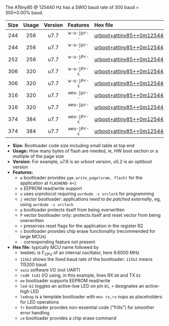 The ATtiny85 @ 125440 Hz has a SWIO baud rate of 300 baud = 300+0.00% baud.

|Size|Usage|Version|Features|Hex file|
|:-:|:-:|:-:|:-:|:--|
|244|256|u7.7|`w-u-jpr--`|[urboot+attiny85++0m125440i++++0k3_swio_rxb4_txb3_led+b1.hex](https://raw.githubusercontent.com/stefanrueger/urboot.hex/main/mcus/attiny85/internal_oscillator/fint++0m125440_Hz/br++++0k3_bps/urboot+attiny85++0m125440i++++0k3_swio_rxb4_txb3_led+b1.hex)|
|244|256|u7.7|`w-u-jpr--`|[urboot+attiny85++0m125440i++++0k3_swio_rxb4_txb3_lednop.hex](https://raw.githubusercontent.com/stefanrueger/urboot.hex/main/mcus/attiny85/internal_oscillator/fint++0m125440_Hz/br++++0k3_bps/urboot+attiny85++0m125440i++++0k3_swio_rxb4_txb3_lednop.hex)|
|252|256|u7.7|`w-u-jPr--`|[urboot+attiny85++0m125440i++++0k3_swio_rxb4_txb3.hex](https://raw.githubusercontent.com/stefanrueger/urboot.hex/main/mcus/attiny85/internal_oscillator/fint++0m125440_Hz/br++++0k3_bps/urboot+attiny85++0m125440i++++0k3_swio_rxb4_txb3.hex)|
|306|320|u7.7|`w-u-jPr-c`|[urboot+attiny85++0m125440i++++0k3_swio_rxb4_txb3_led+b1_fr_ce.hex](https://raw.githubusercontent.com/stefanrueger/urboot.hex/main/mcus/attiny85/internal_oscillator/fint++0m125440_Hz/br++++0k3_bps/urboot+attiny85++0m125440i++++0k3_swio_rxb4_txb3_led+b1_fr_ce.hex)|
|306|320|u7.7|`w-u-jPr-c`|[urboot+attiny85++0m125440i++++0k3_swio_rxb4_txb3_lednop_fr_ce.hex](https://raw.githubusercontent.com/stefanrueger/urboot.hex/main/mcus/attiny85/internal_oscillator/fint++0m125440_Hz/br++++0k3_bps/urboot+attiny85++0m125440i++++0k3_swio_rxb4_txb3_lednop_fr_ce.hex)|
|316|320|u7.7|`weu-jpr--`|[urboot+attiny85++0m125440i++++0k3_swio_rxb4_txb3_ee_led+b1.hex](https://raw.githubusercontent.com/stefanrueger/urboot.hex/main/mcus/attiny85/internal_oscillator/fint++0m125440_Hz/br++++0k3_bps/urboot+attiny85++0m125440i++++0k3_swio_rxb4_txb3_ee_led+b1.hex)|
|316|320|u7.7|`weu-jpr--`|[urboot+attiny85++0m125440i++++0k3_swio_rxb4_txb3_ee_lednop.hex](https://raw.githubusercontent.com/stefanrueger/urboot.hex/main/mcus/attiny85/internal_oscillator/fint++0m125440_Hz/br++++0k3_bps/urboot+attiny85++0m125440i++++0k3_swio_rxb4_txb3_ee_lednop.hex)|
|374|384|u7.7|`weu-jPr-c`|[urboot+attiny85++0m125440i++++0k3_swio_rxb4_txb3_ee_led+b1_fr_ce.hex](https://raw.githubusercontent.com/stefanrueger/urboot.hex/main/mcus/attiny85/internal_oscillator/fint++0m125440_Hz/br++++0k3_bps/urboot+attiny85++0m125440i++++0k3_swio_rxb4_txb3_ee_led+b1_fr_ce.hex)|
|374|384|u7.7|`weu-jPr-c`|[urboot+attiny85++0m125440i++++0k3_swio_rxb4_txb3_ee_lednop_fr_ce.hex](https://raw.githubusercontent.com/stefanrueger/urboot.hex/main/mcus/attiny85/internal_oscillator/fint++0m125440_Hz/br++++0k3_bps/urboot+attiny85++0m125440i++++0k3_swio_rxb4_txb3_ee_lednop_fr_ce.hex)|

- **Size:** Bootloader code size including small table at top end
- **Usage:** How many bytes of flash are needed, ie, HW boot section or a multiple of the page size
- **Version:** For example, u7.6 is an urboot version, o5.2 is an optiboot version
- **Features:**
  + `w` bootloader provides `pgm_write_page(sram, flash)` for the application at `FLASHEND-4+1`
  + `e` EEPROM read/write support
  + `u` uses urprotocol requiring `avrdude -c urclock` for programming
  + `j` vector bootloader: applications *need to be patched externally*, eg, using `avrdude -c urclock`
  + `p` bootloader protects itself from being overwritten
  + `P` vector bootloader only: protects itself and reset vector from being overwritten
  + `r` preserves reset flags for the application in the register R2
  + `c` bootloader provides chip erase functionality (recommended for large MCUs)
  + `-` corresponding feature not present
- **Hex file:** typically MCU name followed by
  + `9m6000i` is F<sub>CPU</sub> of an internal oscillator, here 9.6000 MHz
  + `115k2` shows the fixed baud rate of the bootloader: `115k2` means 115200 baud
  + `swio` software I/O (not UART)
  + `rxd0 txd1` I/O using, in this example, lines RX `D0` and TX `D1`
  + `ee` bootloader supports EEPROM read/write
  + `led-b1` toggles an active-low LED on pin `B1`, `+` designates an active-high LED
  + `lednop` is a template bootloader with `mov rx,rx` nops as placeholders for LED operations
  + `fr` bootloader provides non-essential code ("frills") for smoother error handling
  + `ce` bootloader provides a chip erase command
